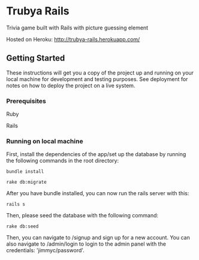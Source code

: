 # Trubya Rails

Trivia game built with Rails with picture guessing element

Hosted on Heroku: http://trubya-rails.herokuapp.com/

## Getting Started

These instructions will get you a copy of the project up and running on your local machine for development and testing purposes. See deployment for notes on how to deploy the project on a live system.

### Prerequisites
Ruby

Rails

### Running on local machine

First, install the dependencies of the app/set up the database by running the following commands in the root directory:

```
bundle install

rake db:migrate

```


After you have bundle installed, you can now run the rails server with this:

```
rails s
```

Then, please seed the database with the following command:

```
rake db:seed
```

Then, you can navigate to /signup and sign up for a new account. You can also navigate to /admin/login to login to the admin panel with the credentials: 'jimmyc/password'.
